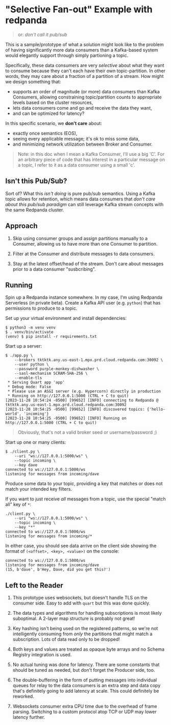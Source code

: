 # "Selective Fan-out" Example with redpanda
> or: _don't call it pub/sub_

This is a sample/prototype of what a solution might look like to the
problem of having significantly more data consumers than a Kafka-based
system would elegantly support through simply partioning a
topic.

Specifically, these data consumers are very _selective_ about what
they want to consume because they can't each have their own
topic-partition. In other words, they may care about a fraction of a
partition of a stream. How might we design something that:

  - supports an order of magnitude (or more) data consumers than Kafka
    Consumers, allowing constraining topic/partition counts to
    appropriate levels based on the cluster resources,
  - lets data consumers come and go and receive the data they want,
  - and can be optimized for latency?

In this specific scenario, we **don't care** about:

  - exactly once semantics (EOS),
  - seeing every applicable message; it's ok to miss some data,
  - and minimizing network utilization between Broker and Consumer.

> Note: in this doc when I mean a Kafka Consumer, I'll use a big
> 'C'. For an arbitrary piece of code that has interest in a
> particular message on a topic, I refer to it as a data consumer
> using a small 'c'.

## Isn't this Pub/Sub?

Sort of? What this _isn't doing_ is pure pub/sub semantics. Using a
Kafka topic allows for retention, which means data consumers that
_don't care about this pub/sub paradigm_ can still leverage Kafka
stream concepts with the same Redpanda cluster.

## Approach

1. Skip using consumer groups and assign partitions manually to a
   Consumer, allowing us to have more than one Consumer to partition.

2. Filter at the Consumer and distribute messages to data consumers.

3. Stay at the latest offset/head of the stream. Don't care about
   messages prior to a data consumer "susbcribing".


## Running

Spin up a Redpanda instance somewhere. In my case, I'm using Redpanda
Serverless (in private beta). Create a Kafka API user (e.g. `python`)
that has permissions to produce to a topic.

Set up your virtual environment and install dependencies:

```
$ python3 -m venv venv
$ . venv/bin/activate
(venv) $ pip install -r requirements.txt
```

Start up a server:

```
$ ./app.py \
    --brokers tktktk.any.us-east-1.mpx.prd.cloud.redpanda.com:30092 \
    --user python \
    --password purple-monkey-dishwasher \
    --sasl-mechanism SCRAM-SHA-256 \
    --enable-tls
 * Serving Quart app 'app'
 * Debug mode: False
 * Please use an ASGI server (e.g. Hypercorn) directly in production
 * Running on http://127.0.0.1:5000 (CTRL + C to quit)
[2023-11-28 10:54:24 -0500] [99652] [INFO] connecting to Redpanda @ tktktk.any.us-east-1.mpx.prd.cloud.redpanda.com:30092
[2023-11-28 10:54:25 -0500] [99652] [INFO] discovered topics: {'hello-world', 'incoming'}
[2023-11-28 10:54:25 -0500] [99652] [INFO] Running on http://127.0.0.1:5000 (CTRL + C to quit)
```

> Obviously, that's not a valid broker seed or username/password ;)

Start up one or many clients:

```
$ ./client.py \
    --uri "ws://127.0.0.1:5000/ws" \
    --topic incoming \
    --key dave
connected to ws://127.0.0.1:5000/ws
listening for messages from incoming/dave
```

Produce some data to your topic, providing a key that matches or does
not match your intended key filters.

If you want to just receive _all_ messages from a topic, use the
special "match all" key of `*`:

```
./client.py \
    --uri "ws://127.0.0.1:5000/ws" \
    --topic incoming \
    --key "*"
connected to ws://127.0.0.1:5000/ws
listening for messages from incoming/*
```

In either case, you should see data arrive on the client side showing
the format of `(<offset>, <key>, <value>)` on the console:

```
connected to ws://127.0.0.1:5000/ws
listening for messages from incoming/dave
(15, b'dave', b'Hey, Dave, did you get this?')
```

## Left to the Reader

1. This prototype uses websockets, but doesn't handle TLS on the
   consumer side. Easy to add with `quart` but this was done quickly.

2. The data types and algorithms for handling subscriptions is most
   likely suboptimal. A 2-layer map structure is probably not great!

3. Key hashing isn't being used on the registered patterns, so we're
   not intelligently consuming from _only_ the partitions that might
   match a subscription. Lots of data read only to be dropped!

4. Both keys and values are treated as opaque byte arrays and no
   Schema Registry integration is used.

5. No actual tuning was done for latency. There are some constants
   that should be tuned as needed, but don't forget the Producer side,
   too.

6. The double-buffering in the form of putting messages into
   individual queues for relay to the data consumers is an extra step
   and data copy that's definitely going to add latency at scale. This
   could definitely be reworked.

7. Websockets consumer extra CPU time due to the overhead of frame
   parsing. Switching to a custom protocol atop TCP or UDP may lower
   latency further.
